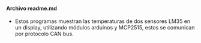 #### Archivo readme.md

- Estos programas muestran las temperaturas de dos sensores LM35 en un display, utilizando módulos arduinos y MCP2515, estos se comunican por protocolo CAN bus.
